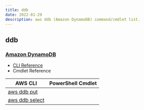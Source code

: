 ```yaml
---
title: ddb
date: 2022-01-29
description: aws ddb (Amazon DynamoDB) command/cmdlet list.
---
```


## ddb

### [Amazon DynamoDB](https://aws.amazon.com/dynamodb/)

* [CLI Reference](https://docs.aws.amazon.com/cli/latest/reference/ddb/index.html)
* Cmdlet Reference

|AWS CLI|PowerShell Cmdlet|
|----|----|
|[aws ddb put](https://docs.aws.amazon.com/cli/latest/reference/ddb/put.html)||
|[aws ddb select](https://docs.aws.amazon.com/cli/latest/reference/ddb/select.html)||

